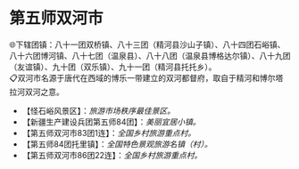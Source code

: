 # 第五师双河市  
🌐下辖团镇：八十一团双桥镇、八十三团（精河县沙山子镇）、八十四团石峪镇、八十六团博河镇、八十七团（温泉县）、八十八团（温泉县博格达尔镇）、八十九团（友谊镇）、九十团（双乐镇）、九十一团（精河县托托乡）。  
📋双河市名源于唐代在西域的博乐一带建立的双河都督府，取自于精河和博尔塔拉河双河之意。  

* 【怪石峪风景区】：*旅游市场秩序最佳景区。*  
* 【新疆生产建设兵团第五师84团】：*美丽宜居小镇。*  
* 【第五师双河市83团1连】：*全国乡村旅游重点村。*  
* 【第五师84团托里镇】：*全国特色景观旅游名镇（村）。*  
* 【第五师双河市86团22连】：*全国乡村旅游重点村。*  
